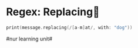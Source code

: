 # Regex: Replacing🧿

```swift
print(message.replacing(/[a-m]at/, with: "dog"))
```


#nur learning unit#
